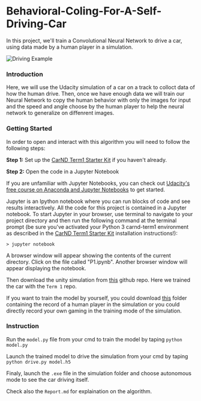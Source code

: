 [image1]: gif.png "Intro GIF"

# Behavioral-Coling-For-A-Self-Driving-Car
In this project, we'll train a Convolutional Neural Network to drive a car, using data made by a human player in a simulation.

![Driving Example][image1] 

### Introduction

Here, we will use the Udacity simulation of a car on a track to colloct data of how the human drive. Then, once we have enough data we will train our Neural Network to copy the human behavior with only the images for input and the speed and angle choose by the human player to help the neural network to generalize on diffenrent images.

### Getting Started

In order to open and interact with this algorithm you will need to follow the following steps:

**Step 1:** Set up the [CarND Term1 Starter Kit](https://github.com/udacity/CarND-Term1-Starter-Kit/blob/master/README.md) if you haven't already.

**Step 2:** Open the code in a Jupyter Notebook

If you are unfamiliar with Jupyter Notebooks, you can check out [Udacity's free course on Anaconda and Jupyter Notebooks](https://classroom.udacity.com/courses/ud1111) to get started.

Jupyter is an Ipython notebook where you can run blocks of code and see results interactively.  All the code for this project is contained in a Jupyter notebook. To start Jupyter in your browser, use terminal to navigate to your project directory and then run the following command at the terminal prompt (be sure you've activated your Python 3 carnd-term1 environment as described in the [CarND Term1 Starter Kit](https://github.com/udacity/CarND-Term1-Starter-Kit/blob/master/README.md) installation instructions!):

`> jupyter notebook`

A browser window will appear showing the contents of the current directory.  Click on the file called "P1.ipynb".  Another browser window will appear displaying the notebook.  

Then download the unity simulation from [this](https://github.com/udacity/self-driving-car-sim) github repo. Here we trained the car with the `Term 1` repo.

If you want to train the model by yourself, you could download [this](https://d17h27t6h515a5.cloudfront.net/topher/2016/December/584f6edd_data/data.zip) folder containing the record of a human player in the simulation or you could directly record your own gaming in the training mode of the simulation.

### Instruction
Run the `model.py` file from your cmd to train the model by taping `python model.py`

Launch the trained model to drive the simulation from your cmd by taping `python drive.py model.h5`

Finaly, launch the `.exe` file in the simulation folder and choose autonomous mode to see the car driving itself.

Check also the `Report.md` for explaination on the algorithm.
